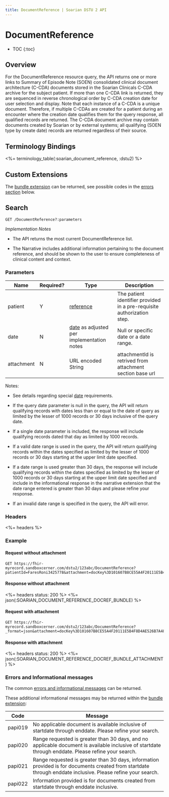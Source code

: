 ```yaml
---
title: DocumentReference | Soarian DSTU 2 API
---
```

  
# DocumentReference

* TOC
{:toc}

## Overview

For the DocumentReference resource query, the API returns one or more links to Summary of Episode Note (SOEN) consolidated clinical document architecture (C-CDA) documents stored in the Soarian Clinicals C-CDA archive for the subject patient.  If more than one C-CDA link is returned, they are sequenced in reverse chronological order by C-CDA creation date for user selection and display.  Note that each instance of a C-CDA is a unique document. Therefore, if multiple C-CDAs are created for a patient during an encounter where the creation date qualifies them for the query response, all qualified records are returned.  The C-CDA document archive may contain documents created by Soarian or by external systems; all qualifying (SOEN type by create date) records are returned regardless of their source.

## Terminology Bindings

<%= terminology_table(:soarian_document_reference, :dstu2) %>

## Custom Extensions

The [bundle extension] can be returned, see possible codes in the [errors section] below.

## Search

	GET /DocumentReference?:parameters

_Implementation Notes_

* The API returns the most current DocumentReference list.

* The Narrative includes additional information pertaining to the document reference, and should be shown to the user to ensure completeness of clinical content and context.
  

### Parameters

|Name |Required? | Type | Description
| --- | --- | --- | --- |
| patient | Y | [reference](http://hl7.org/fhir/DSTU2/search.html#reference) | The patient identifier provided in a pre-requisite authorization step. |
| date | N | [date](http://hl7.org/fhir/DSTU2/search.html#date) as adjusted per implementation notes | Null or specific date or a date range. |
| attachment | N |URL encoded String| attachmentId is retrived from attachment section base url | 


Notes:

* See details regarding special [date](../../#special-information-regarding-date-parameters) requirements.

* If the query date parameter is null in the query, the API will return qualifying records with dates less than or equal to the date of query as limited by the lesser of 1000 records or 30 days inclusive of the query date.  

* If a single date parameter is included, the response will include qualifying records dated that day as limited by 1000 records.  

* If a valid date range is used in the query, the API will return qualifying records within the dates specified as limited by the lesser of 1000 records or 30 days starting at the upper limit date specified.

* If a date range is used greater than 30 days, the response will include qualifying records within the dates specified as limited by the lesser of 1000 records or 30 days starting at the upper limit date specified and include in the informational response in the narrative extension that the date range entered is greater than 30 days and please refine your response.

* If an invalid date range is specified in the query, the API will error.
 

### Headers

<%= headers %>

### Example

#### Request without attachment

	GET https://fhir-myrecord.sandboxcerner.com/dstu2/123abc/DocumentReference?patientId=FaresRoni3425778&attachment=docKey%3D101607B8CE55A4F20111E5B4F8D4AE526B7A48%26objNum%3D1%26created%3D20160301%26indexed%3D20160301
	

#### Response without attachment

<%= headers status: 200 %>
<%= json(:SOARIAN_DOCUMENT_REFERENCE_DOCREF_BUNDLE) %>


#### Request with attachment

	GET https://fhir-myrecord.sandboxcerner.com/dstu2/123abc/DocumentReference?_format=json&attachment=docKey%3D101607B8CE55A4F20111E5B4F8D4AE526B7A48%26objNum%3D1%26created%3D20160301%26indexed%3D20160301&patientId=FaresRoni3425778"
	
	
#### Response with attachment

<%= headers status: 200 %>
<%= json(:SOARIAN_DOCUMENT_REFERENCE_DOCREF_BUNDLE_ATTACHMENT) %>

### Errors and Informational messages
The common [errors and informational messages](../../common-errors) can be returned.

These additional informational messages may be returned within the [bundle extension]:

| Code | Message |
| --- | --- |
| papi019 | No applicable document is available inclusive of startdate through enddate.  Please refine your search.|
| papi020 | Range requested is greater than 30 days, and no applicable document is available inclusive of startdate through enddate.  Please refine your search.|
| papi021 | Range requested is greater than 30 days, information provided is for documents created from startdate through enddate inclusive.  Please refine your search.|
| papi022 | Information provided is for documents created from startdate through enddate inclusive.|

[bundle extension]: ../../#bundle-message-extension
[errors section]: #errors-and-informational-messages
